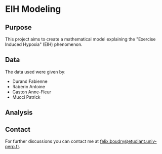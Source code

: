 # EIH Modeling


## Purpose

This project aims to create a mathematical model explaining the "Exercise
Induced Hypoxia" (EIH) phenomenon.

## Data

The data used were given by:

-   Durand Fabienne
-   Raberin Antoine
-   Gaston Anne-Fleur
-   Mucci Patrick

## Analysis

## Contact

For further discussions you can contact me at felix.boudry@etudiant.univ-perp.fr.
